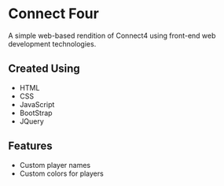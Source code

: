 # Connect Four

A simple web-based rendition of Connect4 using front-end web development technologies.

## Created Using
* HTML
* CSS
* JavaScript
* BootStrap
* JQuery

## Features
- Custom player names
- Custom colors for players